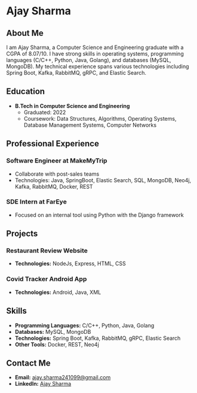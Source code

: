# Ajay Sharma

## About Me

I am Ajay Sharma, a Computer Science and Engineering graduate with a CGPA of 8.07/10. I have strong skills in operating systems, programming languages (C/C++, Python, Java, Golang), and databases (MySQL, MongoDB). My technical experience spans various technologies including Spring Boot, Kafka, RabbitMQ, gRPC, and Elastic Search.

## Education

- **B.Tech in Computer Science and Engineering**
  - Graduated: 2022
  - Coursework: Data Structures, Algorithms, Operating Systems, Database Management Systems, Computer Networks

## Professional Experience

### Software Engineer at MakeMyTrip
- Collaborate with post-sales teams
- Technologies: Java, SpringBoot, Elastic Search, SQL, MongoDB, Neo4j, Kafka, RabbitMQ, Docker, REST

### SDE Intern at FarEye
- Focused on an internal tool using Python with the Django framework

## Projects

### Restaurant Review Website
- **Technologies:** NodeJs, Express, HTML, CSS

### Covid Tracker Android App
- **Technologies:** Android, Java, XML


## Skills

- **Programming Languages:** C/C++, Python, Java, Golang
- **Databases:** MySQL, MongoDB
- **Technologies:** Spring Boot, Kafka, RabbitMQ, gRPC, Elastic Search
- **Other Tools:** Docker, REST, Neo4j

## Contact Me

- **Email:** [ajay.sharma241099@gmail.com](mailtoajay.sharma241099@gmail.com)
- **LinkedIn:** [Ajay Sharma](https://www.linkedin.com/in/ajay-sharma)
